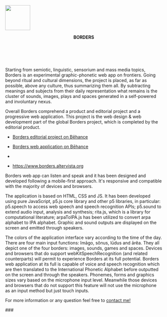 <!DOCTYPE html>
<html>
<head>
</head>
<body>
<img src="https://github.com/typerror/Borders/blob/master/data/load_black.svg" width="80px" height="80px">
<header >
<p><strong>BORDERS</strong></p><br>
</header>
<p>Starting from semiotic, linguistic, sensorium and mass media topics, Borders is an experimental graphic-phonetic web app on frontiers. Going beyond ritual and cultural dimensions, the project is placed, as far as possible, above any culture, thus summarizing them all. By subtracting meanings and subjects from their daily representation what remains is the cluster of sounds, images, plays and spaces generated in a self-powered and involuntary nexus.</p>
  Overall Borders comprehend a product and editorial project and a progressive web application. This project is the web design & web development part of the global Borders project, which is completed by the editorial product.
<ul>
<li><p><a href="https://www.behance.net/gallery/64701607/Borders" target="_blank">Borders editorial project on Bēhance</a></p></li>
  <li><p><a href="https://www.behance.net/gallery/64776803/Borders-Web-App" target="_blank">Borders web application on Bēhance</p><li>
<li><p><a href="https://borders.altervista.org" target="_blank">https://www.borders.altervista.org</a></p></li>
</ul>
<p>Borders web app can listen and speak and it has been designed and developed following a mobile-first approach. It's responsive and compatible with the majority of devices and browsers.</p>
<p>The application is based on HTML, CSS and JS. It has been developed using pure JavaScript, p5.js core library and other p5 libraries, in particular: p5.speech to access web speech and speech recognition APIs; p5.sound to extend audio input, analysis and synthesis; rita.js, which is a library for computational literature; arpaToIPA.js has been utilized to convert arpa alphabet to IPA alphabet. Graphic and sound outputs are displayed on the screen and emitted through speakers.
</p>
 <p>The colors of the application interface vary according to the time of the day. There are four main input functions: ĭmāgo, sŏnus, lūdus and ārĕa. They all depict one of the four borders: images, sounds, games and spaces. Devices and browsers that do support webKitSpeechRecognition (and related counterparts) will permit to experience Borders at its full potential. Borders web application at its full is capable of voice and speech recognition which are then translated to the International Phonetic Alphabet before outputted on the screen and through the speakers. Phonemes, forms and graphics sizes vary based on the microphone input level. Meanwhile those devices and browsers that do not support this feature will not use the microphone as an input method but just touch inputs.</p>

<p>For more information or any question feel free to <a href="mailto:arkznh@gmail.com">contact me!</a></p>

<p>###</p>
</body>
</html>

